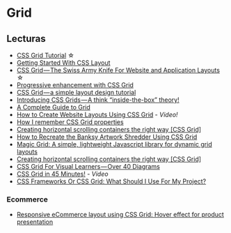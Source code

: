 # Grid

## Lecturas

- [CSS Grid Tutorial](https://medium.com/@js_tut/css-grid-tutorial-filling-in-the-gaps-c596c9534611) ☆
- [Getting Started With CSS Layout](https://www.smashingmagazine.com/2018/05/guide-css-layout/)
- [CSS Grid — The Swiss Army Knife For Website and Application Layouts](https://medium.com/@js_tut/css-grid-the-swiss-army-knife-for-cutting-website-and-application-layouts-c1bd7a6b4e56) ☆
- [Progressive enhancement with CSS Grid](https://medium.freecodecamp.org/progressive-enhancement-with-css-grid-8138d4c7508c)
- [CSS Grid — a simple layout design tutorial](https://medium.freecodecamp.org/css-grid-a-simple-layout-design-tutorial-5312a4a8bcaf)
- [Introducing CSS Grids — A think “inside-the-box” theory!](https://medium.com/quick-code/introducing-css-grids-a-think-inside-the-box-theory-c74e96c2f626)
- [A Complete Guide to Grid](https://css-tricks.com/snippets/css/complete-guide-grid/)
- [How to Create Website Layouts Using CSS Grid](https://youtu.be/HgwCeNVPlo0) - _Video!_
- [How I remember CSS Grid properties](https://dev.to/zellwk/how-i-remember-css-grid-properties-9i5)
- [Creating horizontal scrolling containers the right way [CSS Grid]](https://uxdesign.cc/creating-horizontal-scrolling-containers-the-right-way-css-grid-c256f64fc585)
- [How to Recreate the Banksy Artwork Shredder Using CSS Grid](https://medium.com/@leemartin/how-to-recreate-the-banksy-artwork-shredder-using-css-grid-ff20c0f5a19)
- [Magic Grid: A simple, lightweight Javascript library for dynamic grid layouts](https://codeburst.io/magic-grid-f8e2221e7cef)
- [Creating horizontal scrolling containers the right way [CSS Grid]](https://uxdesign.cc/creating-horizontal-scrolling-containers-the-right-way-css-grid-c256f64fc585)
- [CSS Grid For Visual Learners — Over 40 Diagrams](http://www.csstutorial.org/css-grid-tutorial.html)
- [CSS Grid in 45 Minutes!](https://www.youtube.com/watch?v=DCZdCKjnBCs) - _Video_
- [CSS Frameworks Or CSS Grid: What Should I Use For My Project?](https://www.smashingmagazine.com/2018/11/css-frameworks-css-grid)

### Ecommerce

- [Responsive eCommerce layout using CSS Grid: Hover effect for product presentation](https://codepen.io/andybarefoot/pen/PBPrex)
